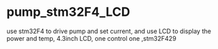 # pump_stm32F4_LCD
use stm32F4 to drive pump and set current, and use LCD to display the power and temp, 4.3inch LCD, one control one ,stm32F429
